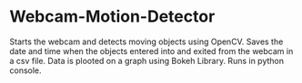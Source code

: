 # Webcam-Motion-Detector
Starts the webcam and detects moving objects using
OpenCV. Saves the date and time when the objects entered into and exited from the webcam in a csv file. Data is plooted on a graph using Bokeh Library. Runs in python console.
